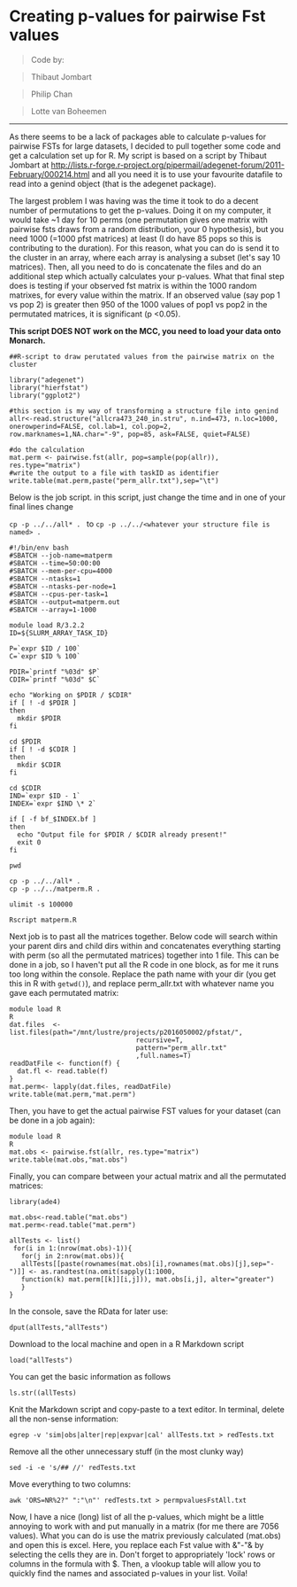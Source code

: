 Creating p-values for pairwise Fst values
===

> Code by:

> Thibaut Jombart 

> Philip Chan 

> Lotte van Boheemen 

---

As there seems to be a lack of packages able to calculate p-values for
pairwise FSTs for large datasets, I decided to pull together some code
and get a calculation set up for R. My script is based on a script by Thibaut Jombart at
http://lists.r-forge.r-project.org/pipermail/adegenet-forum/2011-February/000214.html
and all you need it is to use your favourite datafile to read into a genind object
(that is the adegenet package). 

The largest problem I was having was the time it took to do a decent
number of permutations to get the p-values. Doing it on my computer,
it would take ~1 day for 10 perms (one permutation gives one matrix
with pairwise fsts draws from a random distribution, your 0
hypothesis), but you need 1000 (=1000 pfst matrices) at least (I do
have 85 pops so this is contributing to the duration). For this
reason, what you can do is send it to the cluster in an array, where
each array is analysing a subset (let's say 10 matrices). Then, all
you need to do is concatenate the files and do an additional step
which actually calculates your p-values. What that final step does is
testing if your observed fst matrix is within the 1000 random
matrixes, for every value within the matrix. If an observed value (say
pop 1 vs pop 2) is greater then 950 of the 1000 values of pop1 vs pop2
in the permutated matrices, it is significant (p <0.05).

**This script DOES NOT work on the MCC, you need to load your data onto Monarch.**

```
##R-script to draw perutated values from the pairwise matrix on the cluster

library("adegenet")
library("hierfstat")
library("ggplot2")

#this section is my way of transforming a structure file into genind
allr<-read.structure("allcra473_240_in.stru", n.ind=473, n.loc=1000, onerowperind=FALSE, col.lab=1, col.pop=2, row.marknames=1,NA.char="-9", pop=85, ask=FALSE, quiet=FALSE)

#do the calculation
mat.perm <- pairwise.fst(allr, pop=sample(pop(allr)), res.type="matrix")
#write the output to a file with taskID as identifier
write.table(mat.perm,paste("perm_allr.txt"),sep="\t")
```


Below is the job script. in this script, just change the time  and in one of your final lines change

```cp -p ../../all* . ``` to ```
cp -p ../../<whatever your structure file is named> . ```


```
#!/bin/env bash
#SBATCH --job-name=matperm
#SBATCH --time=50:00:00
#SBATCH --mem-per-cpu=4000
#SBATCH --ntasks=1
#SBATCH --ntasks-per-node=1
#SBATCH --cpus-per-task=1
#SBATCH --output=matperm.out
#SBATCH --array=1-1000

module load R/3.2.2
ID=${SLURM_ARRAY_TASK_ID}

P=`expr $ID / 100`
C=`expr $ID % 100`

PDIR=`printf "%03d" $P`
CDIR=`printf "%03d" $C`

echo "Working on $PDIR / $CDIR"
if [ ! -d $PDIR ]
then
  mkdir $PDIR
fi

cd $PDIR
if [ ! -d $CDIR ]
then
  mkdir $CDIR
fi

cd $CDIR
IND=`expr $ID - 1`
INDEX=`expr $IND \* 2`

if [ -f bf_$INDEX.bf ]
then
  echo "Output file for $PDIR / $CDIR already present!"
  exit 0
fi

pwd

cp -p ../../all* .
cp -p ../../matperm.R .

ulimit -s 100000

Rscript matperm.R 
```


Next job is to past all the matrices together. Below code will search
within your parent dirs and child dirs within and concatenates
everything starting with perm (so all the permutated matrices)
together into 1 file. This can be done in a job, so I haven't put all
the R code in one block, as for me it runs too long within the
console. Replace the path name with your dir (you get this in R with
```getwd()```), and replace perm_allr.txt with whatever name you gave
each permutated matrix:


```
module load R
R
dat.files  <- list.files(path="/mnt/lustre/projects/p2016050002/pfstat/",
                                recursive=T,
                                pattern="perm_allr.txt"
                                ,full.names=T)
readDatFile <- function(f) {
  dat.fl <- read.table(f) 
}
mat.perm<- lapply(dat.files, readDatFile)
write.table(mat.perm,"mat.perm")
```

Then, you have to get the actual pairwise FST values for your dataset (can be done in a job again):

```
module load R
R
mat.obs <- pairwise.fst(allr, res.type="matrix") 
write.table(mat.obs,"mat.obs")
```

Finally, you can compare between your actual matrix and all the permutated matrices:

```
library(ade4)

mat.obs<-read.table("mat.obs")
mat.perm<-read.table("mat.perm")

allTests <- list()
 for(i in 1:(nrow(mat.obs)-1)){
   for(j in 2:nrow(mat.obs)){
   allTests[[paste(rownames(mat.obs)[i],rownames(mat.obs)[j],sep="-")]] <- as.randtest(na.omit(sapply(1:1000, 
   function(k) mat.perm[[k]][i,j])), mat.obs[i,j], alter="greater")
   }
}
```

In the console, save the RData for later use:
```
dput(allTests,"allTests")
```

Download to the local machine and open in a R Markdown script

```
load("allTests")
```

You can get the basic information as follows

```
ls.str((allTests)
```

Knit the Markdown script and copy-paste to a text editor. In terminal, delete all the
non-sense information:

```
egrep -v 'sim|obs|alter|rep|expvar|cal' allTests.txt > redTests.txt
```

Remove all the other unnecessary stuff (in the most clunky way)
```
sed -i -e 's/## //' redTests.txt
```

Move everything to two columns:

```
awk 'ORS=NR%2?" ":"\n"' redTests.txt > permpvaluesFstAll.txt
```

Now, I have a nice (long) list of all the p-values, which might be a little annoying to work with and put manually in a matrix (for me there are 7056 values).
What you can do is use the matrix previously calculated (mat.obs) and open this is excel.
Here, you replace each Fst value with <namePop1>&"-"&<namePop1> by selecting the cells they are in. Don't forget to appropriately 'lock' rows or columns in the formula with $.
Then, a vlookup table will allow you to quickly find the names and associated p-values in your list. Voila!
